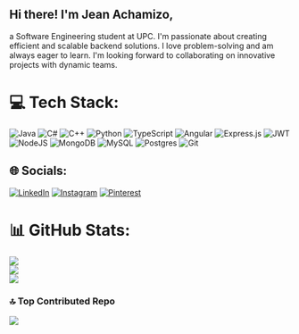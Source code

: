 
## Hi there! I'm Jean Achamizo,
a Software Engineering student at UPC. I'm passionate about creating efficient and scalable backend solutions. I love problem-solving and am always eager to learn. I'm looking forward to collaborating on innovative projects with dynamic teams.

# 💻 Tech Stack:
![Java](https://img.shields.io/badge/java-%23ED8B00.svg?style=for-the-badge&logo=openjdk&logoColor=white) ![C#](https://img.shields.io/badge/c%23-%23239120.svg?style=for-the-badge&logo=csharp&logoColor=white) ![C++](https://img.shields.io/badge/c++-%2300599C.svg?style=for-the-badge&logo=c%2B%2B&logoColor=white)  ![Python](https://img.shields.io/badge/python-3670A0?style=for-the-badge&logo=python&logoColor=ffdd54) ![TypeScript](https://img.shields.io/badge/typescript-%23007ACC.svg?style=for-the-badge&logo=typescript&logoColor=white) ![Angular](https://img.shields.io/badge/angular-%23DD0031.svg?style=for-the-badge&logo=angular&logoColor=white) ![Express.js](https://img.shields.io/badge/express.js-%23404d59.svg?style=for-the-badge&logo=express&logoColor=%2361DAFB) ![JWT](https://img.shields.io/badge/JWT-black?style=for-the-badge&logo=JSON%20web%20tokens) ![NodeJS](https://img.shields.io/badge/node.js-6DA55F?style=for-the-badge&logo=node.js&logoColor=white) ![MongoDB](https://img.shields.io/badge/MongoDB-%234ea94b.svg?style=for-the-badge&logo=mongodb&logoColor=white) ![MySQL](https://img.shields.io/badge/mysql-4479A1.svg?style=for-the-badge&logo=mysql&logoColor=white) ![Postgres](https://img.shields.io/badge/postgres-%23316192.svg?style=for-the-badge&logo=postgresql&logoColor=white) ![Git](https://img.shields.io/badge/git-%23F05033.svg?style=for-the-badge&logo=git&logoColor=white)

## 🌐 Socials:
[![LinkedIn](https://img.shields.io/badge/LinkedIn-%230077B5.svg?logo=linkedin&logoColor=white)](https://linkedin.com/in/jean-achamizo) [![Instagram](https://img.shields.io/badge/Instagram-%23E4405F.svg?logo=Instagram&logoColor=white)](https://instagram.com/sorlac07)  [![Pinterest](https://img.shields.io/badge/Pinterest-%23E60023.svg?logo=Pinterest&logoColor=white)](https://pinterest.com/charlieozimainamau/) 

# 📊 GitHub Stats:
![](https://github-readme-stats.vercel.app/api?username=sorlac07&theme=dark&hide_border=true&include_all_commits=false&count_private=false)<br/>
![](https://github-readme-streak-stats.herokuapp.com/?user=sorlac07&theme=dark&hide_border=true)<br/>
![](https://github-readme-stats.vercel.app/api/top-langs/?username=sorlac07&theme=dark&hide_border=true&include_all_commits=false&count_private=false&layout=compact)

### 🔝 Top Contributed Repo
![](https://github-contributor-stats.vercel.app/api?username=sorlac07&limit=5&theme=dark&combine_all_yearly_contributions=true)

